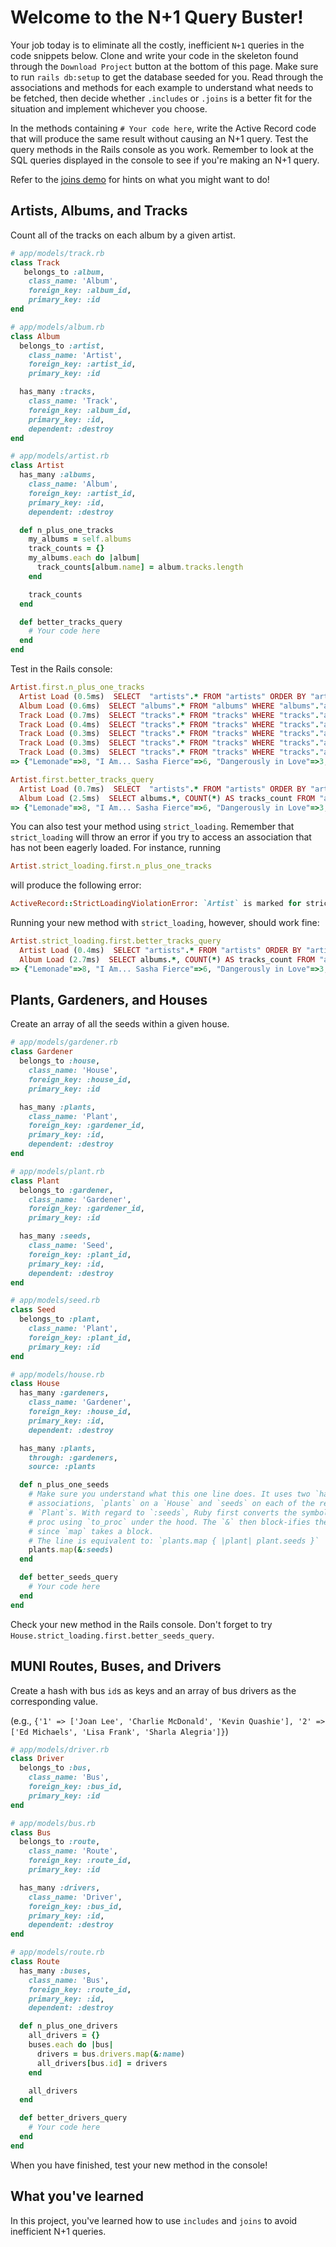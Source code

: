 # Welcome to the N+1 Query Buster!

Your job today is to eliminate all the costly, inefficient `N+1` queries in the
code snippets below. Clone and write your code in the skeleton found through
the `Download Project` button at the bottom of this page. Make sure to run
`rails db:setup` to get the database seeded for you. Read through the
associations and methods for each example to understand what needs to be
fetched, then decide whether `.includes` or `.joins` is a better fit for the
situation and implement whichever you choose.

In the methods containing `# Your code here`, write the Active Record
code that will produce the same result without causing an N+1 query. Test the
query methods in the Rails console as you work. Remember to look at the SQL
queries displayed in the console to see if you're making an N+1 query.

Refer to the [joins demo][demo] for hints on what you might want to do!

[demo]: https://github.com/appacademy/practice-for-ch-sql-joins_demo

## Artists, Albums, and Tracks

Count all of the tracks on each album by a given artist.

```ruby
# app/models/track.rb
class Track
   belongs_to :album,
    class_name: 'Album',
    foreign_key: :album_id,
    primary_key: :id
end

# app/models/album.rb
class Album
  belongs_to :artist,
    class_name: 'Artist',
    foreign_key: :artist_id,
    primary_key: :id

  has_many :tracks,
    class_name: 'Track',
    foreign_key: :album_id,
    primary_key: :id,
    dependent: :destroy
end

# app/models/artist.rb
class Artist
  has_many :albums,
    class_name: 'Album',
    foreign_key: :artist_id,
    primary_key: :id,
    dependent: :destroy

  def n_plus_one_tracks
    my_albums = self.albums
    track_counts = {}
    my_albums.each do |album|
      track_counts[album.name] = album.tracks.length
    end

    track_counts
  end

  def better_tracks_query
    # Your code here
  end
end
```

Test in the Rails console:

```ruby
Artist.first.n_plus_one_tracks
  Artist Load (0.5ms)  SELECT  "artists".* FROM "artists" ORDER BY "artists"."id" ASC LIMIT $1  [["LIMIT", 1]]
  Album Load (0.6ms)  SELECT "albums".* FROM "albums" WHERE "albums"."artist_id" = $1  [["artist_id", 1]]
  Track Load (0.7ms)  SELECT "tracks".* FROM "tracks" WHERE "tracks"."album_id" = $1  [["album_id", 1]]
  Track Load (0.4ms)  SELECT "tracks".* FROM "tracks" WHERE "tracks"."album_id" = $1  [["album_id", 2]]
  Track Load (0.3ms)  SELECT "tracks".* FROM "tracks" WHERE "tracks"."album_id" = $1  [["album_id", 3]]
  Track Load (0.3ms)  SELECT "tracks".* FROM "tracks" WHERE "tracks"."album_id" = $1  [["album_id", 4]]
  Track Load (0.3ms)  SELECT "tracks".* FROM "tracks" WHERE "tracks"."album_id" = $1  [["album_id", 5]]
=> {"Lemonade"=>8, "I Am... Sasha Fierce"=>6, "Dangerously in Love"=>3, "B'Day"=>4, "4"=>1}

Artist.first.better_tracks_query
  Artist Load (0.7ms)  SELECT  "artists".* FROM "artists" ORDER BY "artists"."id" ASC LIMIT $1  [["LIMIT", 1]]
  Album Load (2.5ms)  SELECT albums.*, COUNT(*) AS tracks_count FROM "albums" INNER JOIN "tracks" ON "tracks"."album_id" = "albums"."id" WHERE "albums"."artist_id" = $1 GROUP BY albums.id  [["artist_id", 1]]
=> {"Lemonade"=>8, "I Am... Sasha Fierce"=>6, "Dangerously in Love"=>3, "B'Day"=>4, "4"=>1}
```

You can also test your method using `strict_loading`. Remember that
`strict_loading` will throw an error if you try to access an association that
has not been eagerly loaded. For instance, running

```rb
Artist.strict_loading.first.n_plus_one_tracks
```

will produce the following error:

```rb
ActiveRecord::StrictLoadingViolationError: `Artist` is marked for strict_loading. The `Album` association named `:albums` cannot be lazily loaded.
```

Running your new method with `strict_loading`, however, should work fine:

```rb
Artist.strict_loading.first.better_tracks_query
  Artist Load (0.4ms)  SELECT "artists".* FROM "artists" ORDER BY "artists"."id" ASC LIMIT $1  [["LIMIT", 1]]
  Album Load (2.7ms)  SELECT albums.*, COUNT(*) AS tracks_count FROM "albums" INNER JOIN "tracks" ON "tracks"."album_id" = "albums"."id" WHERE "albums"."artist_id" = $1 GROUP BY "albums"."id"  [["artist_id", 1]]
=> {"Lemonade"=>8, "I Am... Sasha Fierce"=>6, "Dangerously in Love"=>3, "B'Day"=>4, "4"=>1}
```

## Plants, Gardeners, and Houses

Create an array of all the seeds within a given house.

```ruby
# app/models/gardener.rb
class Gardener
  belongs_to :house,
    class_name: 'House',
    foreign_key: :house_id,
    primary_key: :id

  has_many :plants,
    class_name: 'Plant',
    foreign_key: :gardener_id,
    primary_key: :id,
    dependent: :destroy
end

# app/models/plant.rb
class Plant
  belongs_to :gardener,
    class_name: 'Gardener',
    foreign_key: :gardener_id,
    primary_key: :id

  has_many :seeds,
    class_name: 'Seed',
    foreign_key: :plant_id,
    primary_key: :id,
    dependent: :destroy
end

# app/models/seed.rb
class Seed
  belongs_to :plant,
    class_name: 'Plant',
    foreign_key: :plant_id,
    primary_key: :id
end

# app/models/house.rb
class House
  has_many :gardeners,
    class_name: 'Gardener',
    foreign_key: :house_id,
    primary_key: :id,
    dependent: :destroy

  has_many :plants,
    through: :gardeners,
    source: :plants

  def n_plus_one_seeds
    # Make sure you understand what this one line does. It uses two `has_many`
    # associations, `plants` on a `House` and `seeds` on each of the resulting
    # `Plant`s. With regard to `:seeds`, Ruby first converts the symbol to a
    # proc using `to_proc` under the hood. The `&` then block-ifies the proc
    # since `map` takes a block.
    # The line is equivalent to: `plants.map { |plant| plant.seeds }`
    plants.map(&:seeds)
  end

  def better_seeds_query
    # Your code here
  end
end
```

Check your new method in the Rails console. Don't forget to try
`House.strict_loading.first.better_seeds_query`.

## MUNI Routes, Buses, and Drivers

Create a hash with bus `id`s as keys and an array of bus drivers as the
corresponding value.

(e.g., `{'1' => ['Joan Lee', 'Charlie McDonald', 'Kevin Quashie'], '2' => ['Ed
Michaels', 'Lisa Frank', 'Sharla Alegria']}`)

```ruby
# app/models/driver.rb
class Driver
  belongs_to :bus,
    class_name: 'Bus',
    foreign_key: :bus_id,
    primary_key: :id
end

# app/models/bus.rb
class Bus
  belongs_to :route,
    class_name: 'Route',
    foreign_key: :route_id,
    primary_key: :id

  has_many :drivers,
    class_name: 'Driver',
    foreign_key: :bus_id,
    primary_key: :id,
    dependent: :destroy
end

# app/models/route.rb
class Route
  has_many :buses,
    class_name: 'Bus',
    foreign_key: :route_id,
    primary_key: :id,
    dependent: :destroy

  def n_plus_one_drivers
    all_drivers = {}
    buses.each do |bus|
      drivers = bus.drivers.map(&:name)
      all_drivers[bus.id] = drivers
    end

    all_drivers
  end

  def better_drivers_query
    # Your code here
  end
end
```

When you have finished, test your new method in the console!

## What you've learned

In this project, you've learned how to use `includes` and `joins` to avoid
inefficient N+1 queries.